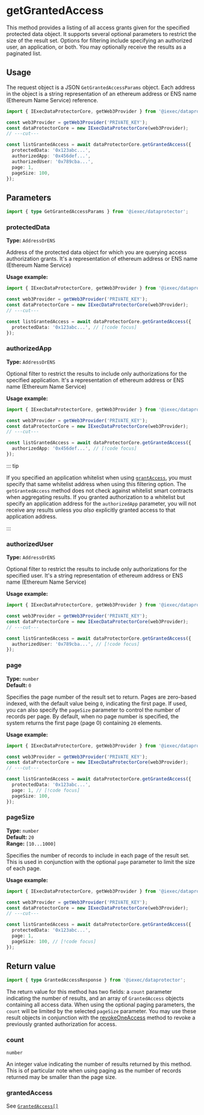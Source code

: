 # getGrantedAccess

This method provides a listing of all access grants given for the specified
protected data object. It supports several optional parameters to restrict the
size of the result set. Options for filtering include specifying an authorized
user, an application, or both. You may optionally receive the results as a
paginated list.

## Usage

The request object is a JSON `GetGrantedAccessParams` object. Each address in
the object is a string representation of an ethereum address or ENS name
(Ethereum Name Service) reference.

```ts twoslash
import { IExecDataProtectorCore, getWeb3Provider } from '@iexec/dataprotector';

const web3Provider = getWeb3Provider('PRIVATE_KEY');
const dataProtectorCore = new IExecDataProtectorCore(web3Provider);
// ---cut---

const listGrantedAccess = await dataProtectorCore.getGrantedAccess({
  protectedData: '0x123abc...',
  authorizedApp: '0x456def...',
  authorizedUser: '0x789cba...',
  page: 1,
  pageSize: 100,
});
```

## Parameters

```ts twoslash
import { type GetGrantedAccessParams } from '@iexec/dataprotector';
```

### protectedData

**Type:** `AddressOrENS`

Address of the protected data object for which you are querying access
authorization grants. It's a representation of ethereum address or ENS name
(Ethereum Name Service)

**Usage example:**

```ts twoslash
import { IExecDataProtectorCore, getWeb3Provider } from '@iexec/dataprotector';

const web3Provider = getWeb3Provider('PRIVATE_KEY');
const dataProtectorCore = new IExecDataProtectorCore(web3Provider);
// ---cut---

const listGrantedAccess = await dataProtectorCore.getGrantedAccess({
  protectedData: '0x123abc...', // [!code focus]
});
```

### authorizedApp

**Type:** `AddressOrENS`

Optional filter to restrict the results to include only authorizations for the
specified application. It's a representation of ethereum address or ENS name
(Ethereum Name Service)

**Usage example:**

```ts twoslash
import { IExecDataProtectorCore, getWeb3Provider } from '@iexec/dataprotector';

const web3Provider = getWeb3Provider('PRIVATE_KEY');
const dataProtectorCore = new IExecDataProtectorCore(web3Provider);
// ---cut---

const listGrantedAccess = await dataProtectorCore.getGrantedAccess({
  authorizedApp: '0x456def...', // [!code focus]
});
```

::: tip

If you specified an application whitelist when using
[`grantAccess`](./grantAccess.md), you must specify that same whitelist address
when using this filtering option. The `getGrantedAccess` method does not check
against whitelist smart contracts when aggregating results. If you granted
authorization to a whitelist but specify an application address for the
`authorizedApp` parameter, you will not receive any results unless you _also_
explicitly granted access to that application address.

:::

### authorizedUser

**Type:** `AddressOrENS`

Optional filter to restrict the results to include only authorizations for the
specified user. It's a string representation of ethereum address or ENS name
(Ethereum Name Service)

**Usage example:**

```ts twoslash
import { IExecDataProtectorCore, getWeb3Provider } from '@iexec/dataprotector';

const web3Provider = getWeb3Provider('PRIVATE_KEY');
const dataProtectorCore = new IExecDataProtectorCore(web3Provider);
// ---cut---

const listGrantedAccess = await dataProtectorCore.getGrantedAccess({
  authorizedUser: '0x789cba...', // [!code focus]
});
```

### page

**Type:** `number`  
**Default:** `0`

Specifies the page number of the result set to return. Pages are zero-based
indexed, with the default value being `0`, indicating the first page. If used,
you can also specify the `pageSize` parameter to control the number of records
per page. By default, when no page number is specified, the system returns the
first page (page 0) containing `20` elements.

**Usage example:**

```ts twoslash
import { IExecDataProtectorCore, getWeb3Provider } from '@iexec/dataprotector';

const web3Provider = getWeb3Provider('PRIVATE_KEY');
const dataProtectorCore = new IExecDataProtectorCore(web3Provider);
// ---cut---

const listGrantedAccess = await dataProtectorCore.getGrantedAccess({
  protectedData: '0x123abc...',
  page: 1, // [!code focus]
  pageSize: 100,
});
```

### pageSize

**Type:** `number`  
**Default:** `20`  
**Range:** `[10...1000]`

Specifies the number of records to include in each page of the result set. This
is used in conjunction with the optional `page` parameter to limit the size of
each page.

**Usage example:**

```ts twoslash
import { IExecDataProtectorCore, getWeb3Provider } from '@iexec/dataprotector';

const web3Provider = getWeb3Provider('PRIVATE_KEY');
const dataProtectorCore = new IExecDataProtectorCore(web3Provider);
// ---cut---

const listGrantedAccess = await dataProtectorCore.getGrantedAccess({
  protectedData: '0x123abc...',
  page: 1,
  pageSize: 100, // [!code focus]
});
```

## Return value

```ts twoslash
import { type GrantedAccessResponse } from '@iexec/dataprotector';
```

The return value for this method has two fields: a `count` parameter indicating
the number of results, and an array of `GrantedAccess` objects containing all
access data. When using the optional paging parameters, the `count` will be
limited by the selected `pageSize` parameter. You may use these result objects
in conjunction with the [revokeOneAccess](revokeOneAccess.md) method to revoke a
previously granted authorization for access.

### count

`number`

An integer value indicating the number of results returned by this method. This
is of particular note when using paging as the number of records returned may be
smaller than the page size.

### grantedAccess

See [`GrantedAccess[]`](../types.md#grantedaccess)
